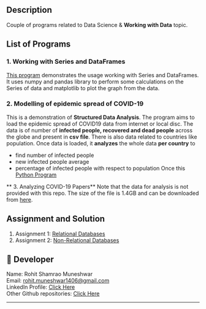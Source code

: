 ## Description
Couple of programs related to Data Science & **Working with Data** topic.

## List of Programs
### 1. Working with Series and DataFrames   
[This program](./working_with_data_test.py) demonstrates the usage working with Series and DataFrames. It uses numpy and pandas library to perform some calculations on the Series of data and matplotlib to plot the graph from the data.


### 2. Modelling of epidemic spread of COVID-19
This is a demonstration of **Structured Data Analysis**. The program aims to load the epidemic spread of COVID19 data from internet or local disc. The data is of number of **infected people, recovered and dead people** across the globe and present in **csv file**. There is also data related to countries like population. Once data is loaded, it **analyzes** the whole data **per country** to  
- find number of infected people 
- new infected people average
- percentage of infected people with respect to population
Once this   
[Python Program](./modelling_covid19_spread.py)


** 3. Analyzing COVID-19 Papers**
Note that the data for analysis is not provided with this repo. The size of the file is 1.4GB and can be downloaded from [here](https://ai2-semanticscholar-cord-19.s3-us-west-2.amazonaws.com/historical_releases/cord-19_2020-04-10.tar.gz).


## Assignment and Solution
1. Assignment 1: [Relational Databases](./relational-db-assignment.md)  
2. Assignment 2: [Non-Relational Databases](./non-relational-assignment.md)  


## 🌟 Developer
Name: Rohit Shamrao Muneshwar  
Email: rohit.muneshwar1406@gmail.com  
LinkedIn Profile: [Click Here](https://www.linkedin.com/in/rohit-muneshwar-a9079258/)  
Other Github repositories: [Click Here](https://github.com/rohit1406?tab=repositories)  

---